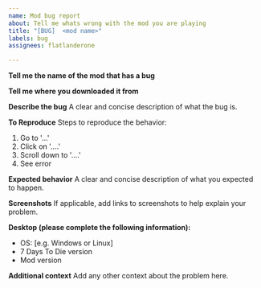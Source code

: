 ```yaml
---
name: Mod bug report
about: Tell me whats wrong with the mod you are playing
title: "[BUG]  <mod name>"
labels: bug
assignees: flatlanderone

---
```


**Tell me the name of the mod that has a bug**

**Tell me where you downloaded it from**

**Describe the bug**
A clear and concise description of what the bug is.

**To Reproduce**
Steps to reproduce the behavior:
1. Go to '...'
2. Click on '....'
3. Scroll down to '....'
4. See error

**Expected behavior**
A clear and concise description of what you expected to happen.

**Screenshots**
If applicable, add links to screenshots to help explain your problem.

**Desktop (please complete the following information):**
 - OS: [e.g. Windows or Linux]
 - 7 Days To Die version
 - Mod version

**Additional context**
Add any other context about the problem here.

